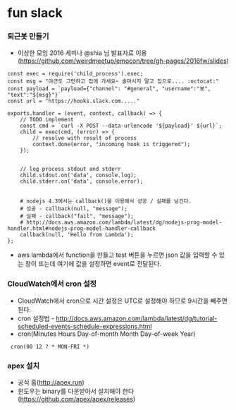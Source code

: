 # fun slack


### 퇴근봇 만들기
* 이상한 모임 2016 세미나 @shia 님 발표자료 이용(https://github.com/weirdmeetup/emocon/tree/gh-pages/2016fw/slides)

```
const exec = require('child_process').exec;
const msg = "야근도 그만하고 집에 가세요~ 술마시지 말고 집으로.... :octocat:"
const payload = `payload={"channel": "#general", "username":"봇", "text":"${msg}"}`
const url = "https://hooks.slack.com....."

exports.handler = (event, context, callback) => {
    // TODO implement
    const cmd = `curl -X POST --data-urlencode '${payload}' ${url}`;
    child = exec(cmd, (error) => {
        // resolve with result of process
        context.done(error, "incoming hook is triggered");
    });


    // log process stdout and stderr
    child.stdout.on('data', console.log);
    child.stderr.on('data', console.error);


    # nodejs 4.3에서는 callback()을 이용해서 성공 / 실패를 남긴다.
    # 성공 - callback(null, "message");
    # 실패 - callback("fail", "message");
    # http://docs.aws.amazon.com/lambda/latest/dg/nodejs-prog-model-handler.html#nodejs-prog-model-handler-callback
    callback(null, 'Hello from Lambda');
};
```

* aws lambda에서 function을 만들고 test 버튼을 누르면 json 값을 입력할 수 있는 창이 뜨는데 여기에 값을 설정하면 event로 전달된다.

### CloudWatch에서 cron 설정
* CloudWatch에서 cron으로 시간 설정은 UTC로 설정해야 하므로 9시간을 빼주면된다.
* cron 설정법 - http://docs.aws.amazon.com/lambda/latest/dg/tutorial-scheduled-events-schedule-expressions.html
* cron(Minutes Hours Day-of-month Month Day-of-week Year)
```
 cron(00 12 ? * MON-FRI *)
```

### apex 설치
* 공식 홈(http://apex.run)
* 윈도우는 binary를 다운받아서 설치해야 한다(https://github.com/apex/apex/releases)
